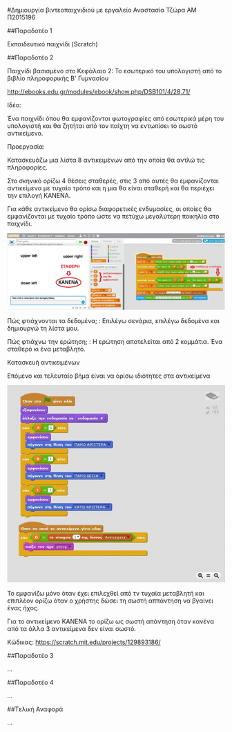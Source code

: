 #Δημιουργία βιντεοπαιχνιδιού με εργαλείο
Αναστασία Τζώρα
ΑΜ Π2015196

##Παραδοτέο 1

Εκπαιδευτικό παιχνίδι (Scratch)

##Παραδοτέο 2

Παιχνίδι βασισμένο στο Κεφάλαιο 2: Το εσωτερικό του υπολογιστή από το βιβλίο πληροφορικής Β' Γυμνασίου

http://ebooks.edu.gr/modules/ebook/show.php/DSB101/4/28,71/

Ιδέα:

Ένα παιχνίδι όπου θα εμφανίζονται φωτογραφίες από εσωτερικά μέρη του υπολογιστή και θα ζητήται από τον παίχτη να εντωπίσει το σωστό αντικείμενο.

Προεργασία:

Κατασκευάζω μια λίστα 8 αντικειμένων από την οποία θα αντλώ τις πληροφορίες.

Στο σκηνικό ορίζω 4 θέσεις σταθερές, στις 3 από αυτές θα εμφανίζονται αντικείμενα με τυχαίο τρόπο και η μια θα είναι σταθερή και θα περιέχει την επιλογή ΚΑΝΕΝΑ.

Για κάθε αντικείμενο θα ορίσω διαφορετικές ενδυμασίες, οι οποίες θα εμφανίζονται με τυχαίο τρόπο ώστε να πετύχω μεγαλύτερη ποικηλία στο παιχνίδι.

![ScreenShot](proergasia.jpg)


Πώς φτιάχνονται τα δεδομένα; : Επιλέγω σενάρια, επιλέγω δεδομένα και δημιουργώ τη λίστα μου.

Πώς φτιάχνω την ερώτηση; : Η ερώτηση αποτελείται από 2 κομμάτια. Ένα σταθερό κι ένα μεταβλητό.


Κατασκευή αντικειμένων

Επόμενο και τελευταίο βήμα είναι να ορίσω ιδιότητες στα αντικείμενα

![ScreenShot](antikeimeno1.jpg)

Το εμφανίζω μόνο όταν έχει επιλεχθεί από τν τυχαία μεταβλητή και επιπλέον ορίζω όταν ο χρήστης δώσει τη σωστή αππάντηση να βγαίνει ένας ήχος.

Για το αντικείμενο ΚΑΝΕΝΑ το ορίζω ως σωστή απάντηση όταν κανένα από τα άλλα 3 αντικείμενα δεν είναι σωστό.

Κώδικας: https://scratch.mit.edu/projects/129893186/

##Παραδοτέο 3

...

##Παραδοτέο 4

...

##Tελική Αναφορά

...

